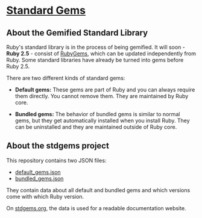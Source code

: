 # [Standard Gems](https://stdgems.org)

## About the Gemified Standard Library

Ruby's standard library is in the process of being gemified. It will soon - **Ruby 2.5** - consist of [RubyGems](https://rubygems.org), which can be updated independently from Ruby. Some standard libraries have already be turned into gems before Ruby 2.5.

There are two different kinds of standard gems:

- **Default gems:** These gems are part of Ruby and you can always require them directly. You cannot remove them. They are maintained by Ruby core.

- **Bundled gems:** The behavior of bundled gems is similar to normal gems, but they get automatically installed when you install Ruby. They can be uninstalled and they are maintained outside of Ruby core.

## About the stdgems project

This repository contains two JSON files:

- [default_gems.json](/default_gems.json)
- [bundled_gems.json](/bundled_gems.json)

They contain data about all default and bundled gems and which versions come with which Ruby version.

On [stdgems.org](https://stdgems.org), the data is used for a readable documentation website.